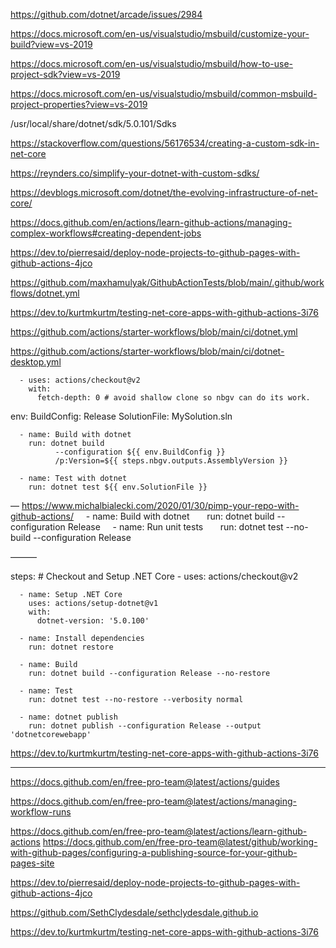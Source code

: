 https://github.com/dotnet/arcade/issues/2984

https://docs.microsoft.com/en-us/visualstudio/msbuild/customize-your-build?view=vs-2019

https://docs.microsoft.com/en-us/visualstudio/msbuild/how-to-use-project-sdk?view=vs-2019

https://docs.microsoft.com/en-us/visualstudio/msbuild/common-msbuild-project-properties?view=vs-2019

/usr/local/share/dotnet/sdk/5.0.101/Sdks

https://stackoverflow.com/questions/56176534/creating-a-custom-sdk-in-net-core

https://reynders.co/simplify-your-dotnet-with-custom-sdks/

https://devblogs.microsoft.com/dotnet/the-evolving-infrastructure-of-net-core/ 


https://docs.github.com/en/actions/learn-github-actions/managing-complex-workflows#creating-dependent-jobs

https://dev.to/pierresaid/deploy-node-projects-to-github-pages-with-github-actions-4jco

https://github.com/maxhamulyak/GithubActionTests/blob/main/.github/workflows/dotnet.yml


https://dev.to/kurtmkurtm/testing-net-core-apps-with-github-actions-3i76



https://github.com/actions/starter-workflows/blob/main/ci/dotnet.yml

https://github.com/actions/starter-workflows/blob/main/ci/dotnet-desktop.yml

      - uses: actions/checkout@v2
        with:
          fetch-depth: 0 # avoid shallow clone so nbgv can do its work.

env:
  BuildConfig: Release
  SolutionFile: MySolution.sln

      - name: Build with dotnet
        run: dotnet build
              --configuration ${{ env.BuildConfig }}
              /p:Version=${{ steps.nbgv.outputs.AssemblyVersion }}

      - name: Test with dotnet
        run: dotnet test ${{ env.SolutionFile }}




—
https://www.michalbialecki.com/2020/01/30/pimp-your-repo-with-github-actions/
    - name: Build with dotnet
      run: dotnet build --configuration Release
    - name: Run unit tests
      run: dotnet test --no-build --configuration Release


———

steps:
        # Checkout and Setup .NET Core
      - uses: actions/checkout@v2

      - name: Setup .NET Core
        uses: actions/setup-dotnet@v1
        with:
          dotnet-version: '5.0.100'

      - name: Install dependencies
        run: dotnet restore

      - name: Build
        run: dotnet build --configuration Release --no-restore

      - name: Test
        run: dotnet test --no-restore --verbosity normal

      - name: dotnet publish
        run: dotnet publish --configuration Release --output 'dotnetcorewebapp'

https://dev.to/kurtmkurtm/testing-net-core-apps-with-github-actions-3i76

-----------------

https://docs.github.com/en/free-pro-team@latest/actions/guides

https://docs.github.com/en/free-pro-team@latest/actions/managing-workflow-runs

https://docs.github.com/en/free-pro-team@latest/actions/learn-github-actions
https://docs.github.com/en/free-pro-team@latest/github/working-with-github-pages/configuring-a-publishing-source-for-your-github-pages-site

https://dev.to/pierresaid/deploy-node-projects-to-github-pages-with-github-actions-4jco

https://github.com/SethClydesdale/sethclydesdale.github.io

https://dev.to/kurtmkurtm/testing-net-core-apps-with-github-actions-3i76

